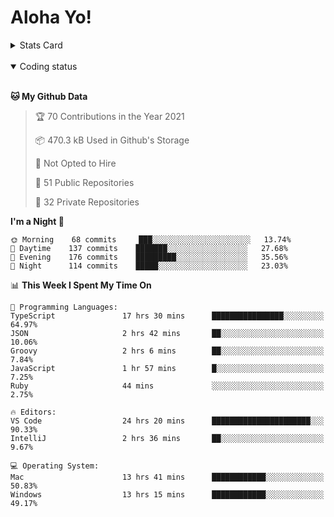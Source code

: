 # Aloha Yo!

<details>
<summary>Stats Card</summary>
 
[![Anurag's github stats](https://github-readme-stats.vercel.app/api?username=GarfieldZHU&show_icons=true&theme=tokyonight)](https://github.com/anuraghazra/github-readme-stats)
 
</details>

<br/>

<details open>

<summary>Coding status</summary>

<br/>

<!--START_SECTION:waka-->
**🐱 My Github Data** 

> 🏆 70 Contributions in the Year 2021
 > 
> 📦 470.3 kB Used in Github's Storage 
 > 
> 🚫 Not Opted to Hire
 > 
> 📜 51 Public Repositories 
 > 
> 🔑 32 Private Repositories  
 > 
**I'm a Night 🦉** 

```text
🌞 Morning    68 commits     ███░░░░░░░░░░░░░░░░░░░░░░   13.74% 
🌆 Daytime    137 commits    ███████░░░░░░░░░░░░░░░░░░   27.68% 
🌃 Evening    176 commits    █████████░░░░░░░░░░░░░░░░   35.56% 
🌙 Night      114 commits    █████░░░░░░░░░░░░░░░░░░░░   23.03%

```


📊 **This Week I Spent My Time On** 

```text
💬 Programming Languages: 
TypeScript               17 hrs 30 mins      ████████████████░░░░░░░░░   64.97% 
JSON                     2 hrs 42 mins       ██░░░░░░░░░░░░░░░░░░░░░░░   10.06% 
Groovy                   2 hrs 6 mins        ██░░░░░░░░░░░░░░░░░░░░░░░   7.84% 
JavaScript               1 hr 57 mins        █░░░░░░░░░░░░░░░░░░░░░░░░   7.25% 
Ruby                     44 mins             ░░░░░░░░░░░░░░░░░░░░░░░░░   2.75%

🔥 Editors: 
VS Code                  24 hrs 20 mins      ██████████████████████░░░   90.33% 
IntelliJ                 2 hrs 36 mins       ██░░░░░░░░░░░░░░░░░░░░░░░   9.67%

💻 Operating System: 
Mac                      13 hrs 41 mins      ████████████░░░░░░░░░░░░░   50.83% 
Windows                  13 hrs 15 mins      ████████████░░░░░░░░░░░░░   49.17%

```


<!--END_SECTION:waka-->

</details>
